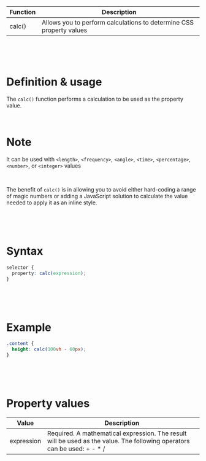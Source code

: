 | Function | Description                                                         |
| -------- | ------------------------------------------------------------------- |
| calc()   | Allows you to perform calculations to determine CSS property values |

&nbsp;

&nbsp;

# Definition & usage

The `calc()` function performs a calculation to be used as the property value.

&nbsp;

# Note

It can be used with `<length>`, `<frequency>`, `<angle>`, `<time>`, `<percentage>`, `<number>`, or `<integer>` values

&nbsp;

The benefit of `calc()` is in allowing you to avoid either hard-coding a range of magic numbers or adding a JavaScript solution to calculate the value needed to apply it as an inline style.

&nbsp;

&nbsp;

# Syntax

```css
selector {
  property: calc(expression);
}
```

&nbsp;

&nbsp;

# Example

```css
.content {
  height: calc(100vh - 60px);
}
```

&nbsp;

&nbsp;

# Property values

| Value      | Description                                                                                                              |
| ---------- | ------------------------------------------------------------------------------------------------------------------------ |
| expression | Required. A mathematical expression. The result will be used as the value. The following operators can be used: + - \* / |
